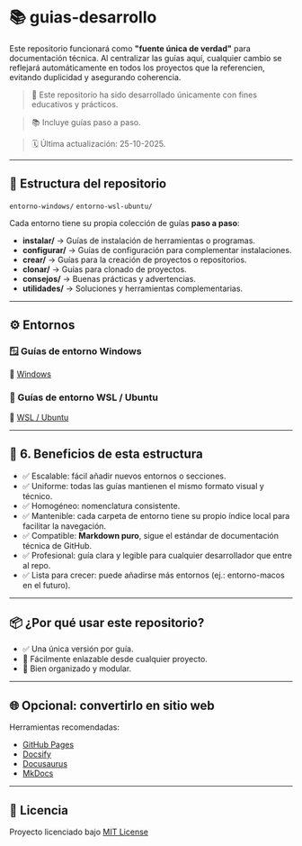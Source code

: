 # 📚 guias-desarrollo

Este repositorio funcionará como **"fuente única de verdad"** para documentación técnica. Al centralizar las guías aquí, cualquier cambio se reflejará automáticamente en todos los proyectos que la referencien, evitando duplicidad y asegurando coherencia.

> 📁 Este repositorio ha sido desarrollado únicamente con fines educativos y prácticos.

> 📚 Incluye guías paso a paso.

> 🗓 Última actualización: 25-10-2025.

---

## 🧭 Estructura del repositorio

`entorno-windows/`
`entorno-wsl-ubuntu/`

Cada entorno tiene su propia colección de guías **paso a paso**:
- **instalar/** → Guías de instalación de herramientas o programas. 
- **configurar/** → Guías de configuración para complementar instalaciones.
- **crear/** → Guías para la creación de proyectos o repositorios.
- **clonar/** → Guías para clonado de proyectos. 
- **consejos/** → Buenas prácticas y advertencias.
- **utilidades/** → Soluciones y herramientas complementarias.

---

## ⚙️ Entornos

### 🪟 Guías de entorno Windows
📂 [Windows](https://github.com/tejada1970/guias-desarrollo/blob/master/entorno-windows/README.md)

### 🐧 Guías de entorno WSL / Ubuntu
📂 [WSL / Ubuntu](https://github.com/tejada1970/guias-desarrollo/blob/master/entorno-wsl/README.md)

---

## 🧠 6. Beneficios de esta estructura
- ✅ Escalable: fácil añadir nuevos entornos o secciones.
- ✅ Uniforme: todas las guías mantienen el mismo formato visual y técnico.
- ✅ Homogéneo: nomenclatura consistente.
- ✅ Mantenible: cada carpeta de entorno tiene su propio índice local para facilitar la navegación.
- ✅ Compatible: **Markdown puro**, sigue el estándar de documentación técnica de GitHub.
- ✅ Profesional: guía clara y legible para cualquier desarrollador que entre al repo.
- ✅ Lista para crecer: puede añadirse más entornos (ej.: entorno-macos en el futuro).

---

## 📦 ¿Por qué usar este repositorio?
- ✅ Una única versión por guía.
- 🔗 Fácilmente enlazable desde cualquier proyecto.
- 📁 Bien organizado y modular.

---

## 🌐 Opcional: convertirlo en sitio web
Herramientas recomendadas:
- [GitHub Pages](https://pages.github.com/)
- [Docsify](https://docsify.js.org)
- [Docusaurus](https://docusaurus.io)
- [MkDocs](https://www.mkdocs.org/)

---

## 📜 Licencia
Proyecto licenciado bajo [MIT License](LICENSE)

